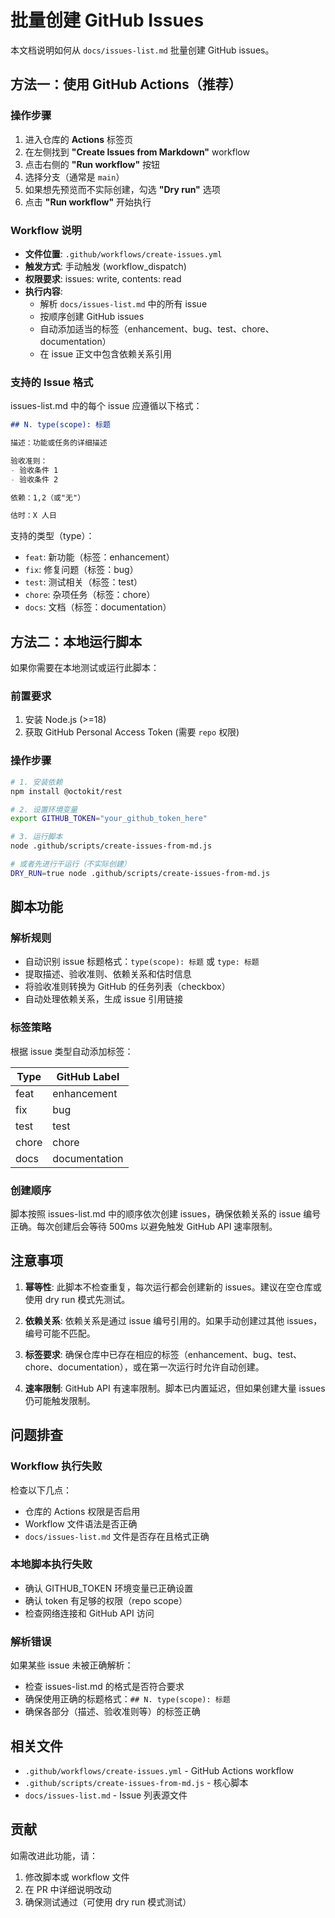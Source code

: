 # 批量创建 GitHub Issues

本文档说明如何从 `docs/issues-list.md` 批量创建 GitHub issues。

## 方法一：使用 GitHub Actions（推荐）

### 操作步骤

1. 进入仓库的 **Actions** 标签页
2. 在左侧找到 **"Create Issues from Markdown"** workflow
3. 点击右侧的 **"Run workflow"** 按钮
4. 选择分支（通常是 `main`）
5. 如果想先预览而不实际创建，勾选 **"Dry run"** 选项
6. 点击 **"Run workflow"** 开始执行

### Workflow 说明

- **文件位置**: `.github/workflows/create-issues.yml`
- **触发方式**: 手动触发 (workflow_dispatch)
- **权限要求**: issues: write, contents: read
- **执行内容**: 
  - 解析 `docs/issues-list.md` 中的所有 issue
  - 按顺序创建 GitHub issues
  - 自动添加适当的标签（enhancement、bug、test、chore、documentation）
  - 在 issue 正文中包含依赖关系引用

### 支持的 Issue 格式

issues-list.md 中的每个 issue 应遵循以下格式：

```markdown
## N. type(scope): 标题

描述：功能或任务的详细描述

验收准则：
- 验收条件 1
- 验收条件 2

依赖：1,2（或"无"）

估时：X 人日
```

支持的类型（type）：
- `feat`: 新功能（标签：enhancement）
- `fix`: 修复问题（标签：bug）
- `test`: 测试相关（标签：test）
- `chore`: 杂项任务（标签：chore）
- `docs`: 文档（标签：documentation）

## 方法二：本地运行脚本

如果你需要在本地测试或运行此脚本：

### 前置要求

1. 安装 Node.js (>=18)
2. 获取 GitHub Personal Access Token (需要 `repo` 权限)

### 操作步骤

```bash
# 1. 安装依赖
npm install @octokit/rest

# 2. 设置环境变量
export GITHUB_TOKEN="your_github_token_here"

# 3. 运行脚本
node .github/scripts/create-issues-from-md.js

# 或者先进行干运行（不实际创建）
DRY_RUN=true node .github/scripts/create-issues-from-md.js
```

## 脚本功能

### 解析规则

- 自动识别 issue 标题格式：`type(scope): 标题` 或 `type: 标题`
- 提取描述、验收准则、依赖关系和估时信息
- 将验收准则转换为 GitHub 的任务列表（checkbox）
- 自动处理依赖关系，生成 issue 引用链接

### 标签策略

根据 issue 类型自动添加标签：

| Type | GitHub Label |
|------|--------------|
| feat | enhancement  |
| fix  | bug          |
| test | test         |
| chore| chore        |
| docs | documentation|

### 创建顺序

脚本按照 issues-list.md 中的顺序依次创建 issues，确保依赖关系的 issue 编号正确。每次创建后会等待 500ms 以避免触发 GitHub API 速率限制。

## 注意事项

1. **幂等性**: 此脚本不检查重复，每次运行都会创建新的 issues。建议在空仓库或使用 dry run 模式先测试。

2. **依赖关系**: 依赖关系是通过 issue 编号引用的。如果手动创建过其他 issues，编号可能不匹配。

3. **标签要求**: 确保仓库中已存在相应的标签（enhancement、bug、test、chore、documentation），或在第一次运行时允许自动创建。

4. **速率限制**: GitHub API 有速率限制。脚本已内置延迟，但如果创建大量 issues 仍可能触发限制。

## 问题排查

### Workflow 执行失败

检查以下几点：
- 仓库的 Actions 权限是否启用
- Workflow 文件语法是否正确
- `docs/issues-list.md` 文件是否存在且格式正确

### 本地脚本执行失败

- 确认 GITHUB_TOKEN 环境变量已正确设置
- 确认 token 有足够的权限（repo scope）
- 检查网络连接和 GitHub API 访问

### 解析错误

如果某些 issue 未被正确解析：
- 检查 issues-list.md 的格式是否符合要求
- 确保使用正确的标题格式：`## N. type(scope): 标题`
- 确保各部分（描述、验收准则等）的标签正确

## 相关文件

- `.github/workflows/create-issues.yml` - GitHub Actions workflow
- `.github/scripts/create-issues-from-md.js` - 核心脚本
- `docs/issues-list.md` - Issue 列表源文件

## 贡献

如需改进此功能，请：
1. 修改脚本或 workflow 文件
2. 在 PR 中详细说明改动
3. 确保测试通过（可使用 dry run 模式测试）
